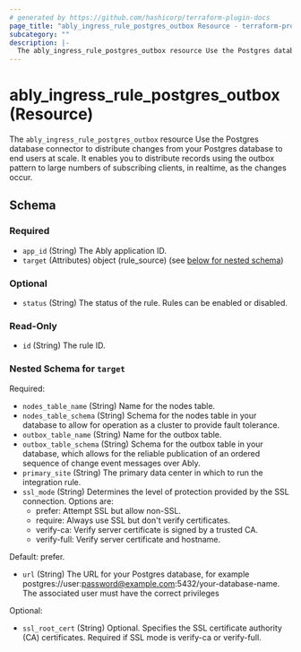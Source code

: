 ```yaml
---
# generated by https://github.com/hashicorp/terraform-plugin-docs
page_title: "ably_ingress_rule_postgres_outbox Resource - terraform-provider-ably"
subcategory: ""
description: |-
  The ably_ingress_rule_postgres_outbox resource Use the Postgres database connector to distribute changes from your Postgres database to end users at scale. It enables you to distribute records using the outbox pattern to large numbers of subscribing clients, in realtime, as the changes occur.
---
```


# ably_ingress_rule_postgres_outbox (Resource)

The `ably_ingress_rule_postgres_outbox` resource Use the Postgres database connector to distribute changes from your Postgres database to end users at scale. It enables you to distribute records using the outbox pattern to large numbers of subscribing clients, in realtime, as the changes occur.



<!-- schema generated by tfplugindocs -->
## Schema

### Required

- `app_id` (String) The Ably application ID.
- `target` (Attributes) object (rule_source) (see [below for nested schema](#nestedatt--target))

### Optional

- `status` (String) The status of the rule. Rules can be enabled or disabled.

### Read-Only

- `id` (String) The rule ID.

<a id="nestedatt--target"></a>
### Nested Schema for `target`

Required:

- `nodes_table_name` (String) Name for the nodes table.
- `nodes_table_schema` (String) Schema for the nodes table in your database to allow for operation as a cluster to provide fault tolerance.
- `outbox_table_name` (String) Name for the outbox table.
- `outbox_table_schema` (String) Schema for the outbox table in your database, which allows for the reliable publication of an ordered sequence of change event messages over Ably.
- `primary_site` (String) The primary data center in which to run the integration rule.
- `ssl_mode` (String) Determines the level of protection provided by the SSL connection. Options are:
  - prefer: Attempt SSL but allow non-SSL.
  - require: Always use SSL but don't verify certificates.
  - verify-ca: Verify server certificate is signed by a trusted CA.
  - verify-full: Verify server certificate and hostname.

Default: prefer.
- `url` (String) The URL for your Postgres database, for example postgres://user:password@example.com:5432/your-database-name. The associated user must have the correct privileges

Optional:

- `ssl_root_cert` (String) Optional. Specifies the SSL certificate authority (CA) certificates. Required if SSL mode is verify-ca or verify-full.
